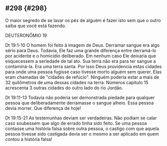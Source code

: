 ## #298 {#298}

O maior segredo de se lavar os pés de alguém é fazer isto sem que o outro saiba que você está fazendo.

DEUTERONÔMIO 19

Dt 19:1-10 O homem foi feito à imagem de Deus. Derramar sangue era algo sério para Deus. Todavia, Ele faz uma grande diferença entre derramá-lo por acidente e o homicídio deliberado. Em nenhum caso Ele deixaria que esquecessem a seriedade de tal ato. Sua terra não era para ter sangue a contaminá-la. Era uma terra santa. Por isso Deus providencia estas cidades para onde uma pessoa fugisse caso tivesse morto alguém sem querer. Elas eram chamadas de &quot;cidades de refúcio&quot;. Ninguém poderia estar a mais de 32 quilômetros de uma dessas cidades na terra. Números capítulo 15 acrescenta 3 outras cidades do outro lado do rio Jordão.

Dt 19:11-13 Todavia não poderia ser demonstrada piedade para qualquer pessoa que deliberadamente derramasse o sangue alheio. Essa pessoa devia morrer. Que diferença de hoje!

Dt 19:15-21 As testemunhas deviam ser verdadeiras. Não podiam se calar caso soubessem que algo de errado tinha sido feito. Se uma pessoa contasse uma história falsa sobre outra pessoa, o castigo com que aquela pessoa tivesse sido castigada devia ser o mesmo a ser aplicado em quem contou a história falsa!